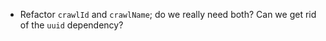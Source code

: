 - Refactor `crawlId` and `crawlName`; do we really need both? Can we get rid of the `uuid` dependency?

